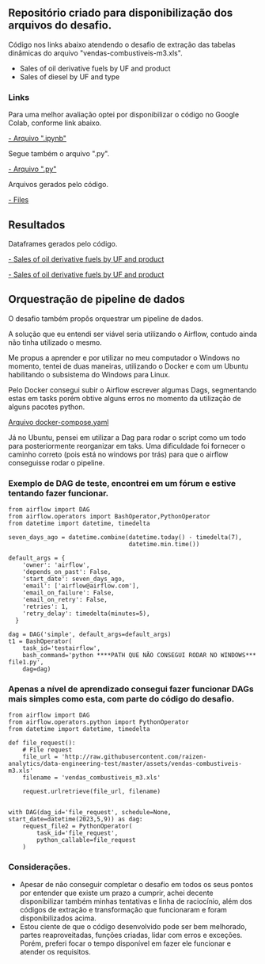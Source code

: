## Repositório criado para disponibilização dos arquivos do desafio.

Código nos links abaixo atendendo o desafio de extração das tabelas dinâmicas do arquivo "vendas-combustiveis-m3.xls".

- Sales of oil derivative fuels by UF and product
- Sales of diesel by UF and type


### Links
Para uma melhor avaliação optei por disponibilizar o código no Google Colab, conforme link abaixo.

[- Arquivo ".ipynb"](https://github.com/LoreviceP/desafio_case/blob/main/case_data_engineering_test.ipynb)

Segue também o arquivo ".py".

[- Arquivo ".py"](https://github.com/LoreviceP/desafio_case/blob/main/case_data_engineering_test.py)

Arquivos gerados pelo código.

[- Files](https://github.com/LoreviceP/desafio_case/tree/main/files)

## Resultados

Dataframes gerados pelo código.

[- Sales of oil derivative fuels by UF and product](https://github.com/LoreviceP/desafio_case/blob/main/images/sales_of_oil_derivatives_fuels_by_uf_and_product.PNG)

[- Sales of oil derivative fuels by UF and product](https://github.com/LoreviceP/desafio_case/blob/main/images/sales_of_diesel_by_uf_and_type.PNG)

## Orquestração de pipeline de dados

O desafio também propôs orquestrar um pipeline de dados.

A solução que eu entendi ser viável seria utilizando o Airflow, contudo ainda não tinha utilizado o mesmo.

Me propus a aprender e por utilizar no meu computador o Windows no momento, tentei de duas maneiras, utilizando o Docker e com um Ubuntu habilitando o subsistema do Windows para Linux.

Pelo Docker consegui subir o Airflow escrever algumas Dags, segmentando estas em tasks porém obtive alguns erros no momento da utilização de alguns pacotes python.

[Arquivo docker-compose.yaml](https://github.com/LoreviceP/desafio_case/blob/main/files/docker-compose.yaml)

Já no Ubuntu, pensei em utilizar a Dag para rodar o script como um todo para posteriormente reorganizar em taks.
Uma dificuldade foi fornecer o caminho correto (pois está no windows por trás) para que o airflow conseguisse rodar o pipeline.


### Exemplo de DAG de teste, encontrei em um fórum e estive tentando fazer funcionar.

    from airflow import DAG
    from airflow.operators import BashOperator,PythonOperator
    from datetime import datetime, timedelta

    seven_days_ago = datetime.combine(datetime.today() - timedelta(7),
                                      datetime.min.time())

    default_args = {
        'owner': 'airflow',
        'depends_on_past': False,
        'start_date': seven_days_ago,
        'email': ['airflow@airflow.com'],
        'email_on_failure': False,
        'email_on_retry': False,
        'retries': 1,
        'retry_delay': timedelta(minutes=5),
      }

    dag = DAG('simple', default_args=default_args)
    t1 = BashOperator(
        task_id='testairflow',
        bash_command='python ****PATH QUE NÃO CONSEGUI RODAR NO WINDOWS*** file1.py',
        dag=dag)

### Apenas a nível de aprendizado consegui fazer funcionar DAGs mais simples como esta, com parte do código do desafio.

    from airflow import DAG
    from airflow.operators.python import PythonOperator
    from datetime import datetime, timedelta

    def file_request():
        # File request
        file_url = 'http://raw.githubusercontent.com/raizen-analytics/data-engineering-test/master/assets/vendas-combustiveis-m3.xls'
        filename = 'vendas_combustiveis_m3.xls'

        request.urlretrieve(file_url, filename)


    with DAG(dag_id='file_request', schedule=None, start_date=datetime(2023,5,9)) as dag:
        request_file2 = PythonOperator(
            task_id='file_request',
            python_callable=file_request
        )
### Considerações.

- Apesar de não conseguir completar o desafio em todos os seus pontos por entender que existe um prazo a cumprir, achei decente disponibilizar também minhas tentativas e linha de raciocínio, além dos códigos de extração e transformação que funcionaram e foram disponibilizados acima.
- Estou ciente de que o código desenvolvido pode ser bem melhorado, partes reaproveitadas,  funções criadas, lidar com erros e exceções.
Porém, preferi focar o tempo disponível em fazer ele funcionar e atender os requisitos.
